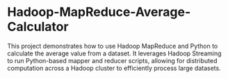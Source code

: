 # Hadoop-MapReduce-Average-Calculator
This project demonstrates how to use Hadoop MapReduce and Python to calculate the average value from a dataset. It leverages Hadoop Streaming to run Python-based mapper and reducer scripts, allowing for distributed computation across a Hadoop cluster to efficiently process large datasets.
